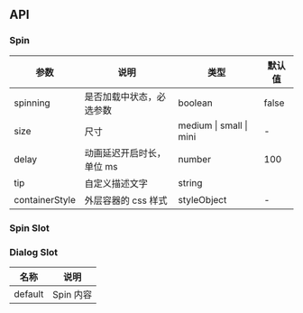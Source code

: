## API

### Spin

| 参数           | 说明                      | 类型                    | 默认值 |
| -------------- | ------------------------- | ----------------------- | ------ |
| spinning       | 是否加载中状态，必选参数  | boolean                 | false  |
| size           | 尺寸                      | medium \| small \| mini | -      |
| delay          | 动画延迟开启时长，单位 ms | number                  | 100    |
| tip            | 自定义描述文字            | string                  |        |
| containerStyle | 外层容器的 css 样式       | styleObject             | -      |

### Spin Slot

### Dialog Slot

| 名称    | 说明      |
| ------- | --------- |
| default | Spin 内容 |
